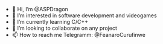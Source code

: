 - 👋 Hi, I’m @ASPDragon
- 👀 I’m interested in software development and videogames
- 🌱 I’m currently learning C/C++
- 💞️ I’m looking to collaborate on any project
- 📫 How to reach me Telegramm: @FeanaroCurufinwe

<!---
ASPDragon/ASPDragon is a ✨ special ✨ repository because its `README.md` (this file) appears on your GitHub profile.
You can click the Preview link to take a look at your changes.
--->
